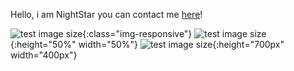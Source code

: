 Hello, i am NightStar you can contact me [here](https://void-project.ml/)!


<!---
RE-ProBot/RE-ProBot is a ✨ special ✨ repository because its `README.md` (this file) appears on your GitHub profile.
You can click the Preview link to take a look at your changes.
--->

![test image size](/img/post-bg-2015.jpg){:class="img-responsive"}
![test image size](/img/post-bg-2015.jpg){:height="50%" width="50%"}
![test image size](/img/post-bg-2015.jpg){:height="700px" width="400px"}
